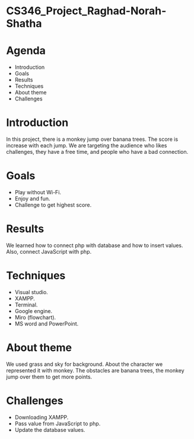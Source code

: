 # CS346_Project_Raghad-Norah-Shatha
<h1>Agenda</h1>
<ul>
  <li>Introduction</li>
<li>Goals</li>
<li>Results </li>
<li>Techniques</li>
<li>About theme</li>
<li>Challenges</li>
</ul>
<h1>Introduction</h1>
<p>In this project, there is a monkey jump over banana trees. The score is increase with each jump. We are targeting the audience who likes challenges, they have a free time, and people who have a bad connection.</p>
<h1>Goals</h1>
<ul>
<li>Play without Wi-Fi.</li>
<li>Enjoy and fun.</li>
<li>Challenge to get highest score.</li>
  </ul>
  <h1>Results</h1>
  <p>We learned how to connect php with database and how to insert values. Also, connect JavaScript with php. </p>
<h1>Techniques</h1>
<ul>
  <li>Visual studio.</li>
<li>XAMPP.</li>
<li>Terminal. </li>
<li>Google engine.</li>
<li>Miro (flowchart).</li>
<li>MS word and PowerPoint.</li>
  </ul>
  <h1>About theme</h1>
  <p>We used grass and sky for background. About the character we represented it with monkey. The obstacles are banana trees, the monkey jump over them to get more points.  </p>
<h1>Challenges</h1>
<ul>
  <li>Downloading XAMPP.</li>
<li>Pass value from JavaScript to php.</li>
<li>Update the database values.</li>
  </ul>
